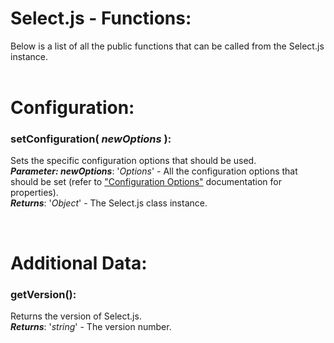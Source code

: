 # Select.js - Functions:

Below is a list of all the public functions that can be called from the Select.js instance.
<br>
<br>


<h1>Configuration:</h1>

### **setConfiguration( *newOptions* )**:
Sets the specific configuration options that should be used.
<br>
***Parameter: newOptions***: '*Options*' - All the configuration options that should be set (refer to ["Configuration Options"](configuration/OPTIONS.md) documentation for properties).
<br>
***Returns***: '*Object*' - The Select.js class instance.


<br>
<h1>Additional Data:</h1>

### **getVersion()**:
Returns the version of Select.js.
<br>
***Returns***: '*string*' - The version number.